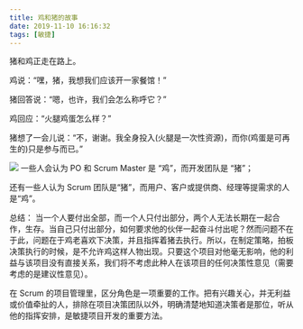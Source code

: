 ```yaml
---
title: 鸡和猪的故事
date: 2019-11-10 16:16:32
tags: [敏捷]
---
```


猪和鸡正走在路上。

鸡说：“嘿，猪，我想我们应该开一家餐馆！”

猪回答说：“嗯，也许，我们会怎么称呼它？”

鸡回应：“火腿鸡蛋怎么样？”

猪想了一会儿说：“不，谢谢。我全身投入(火腿是一次性资源)，而你(鸡蛋是可再生的)只是参与而已。”

![](/img/chicken-and-pig.png)
一些人会认为 PO 和 Scrum Master 是 “鸡”，而开发团队是 “猪”；

还有一些人认为 Scrum 团队是“猪”，而用户、客户或提供商、经理等提需求的人是“鸡”。

总结：
当一个人要付出全部，而一个人只付出部分，两个人无法长期在一起合作，生存。当自己只付出部分，如何要求他的伙伴一起奋斗付出呢？然而问题不在于此，问题在于鸡老喜欢下决策，并且指挥着猪去执行。所以，在制定策略，拍板决策执行的时候，是不允许鸡这样人物出现。只要这个项目对他毫无影响，他的利益与该项目没有直接关系，我们将不考虑此种人在该项目的任何决策性意见（需要考虑的是建议性意见）。

在 Scrum 的项目管理里，区分角色是一项重要的工作。把有兴趣关心，并无利益或价值牵扯的人，排除在项目决策团队以外，明确清楚地知道决策者是那位，听从他的指挥安排，是敏捷项目开发的重要方法。